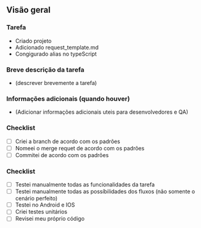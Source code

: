 ## Visão geral

### Tarefa

- Criado projeto
- Adicionado request_template.md
- Congigurado alias no typeScript

### Breve descrição da tarefa

- (descrever brevemente a tarefa)

### Informações adicionais (quando houver)

- (Adicionar informações adicionais uteis para desenvolvedores e QA)

### Checklist

- [ ] Criei a branch de acordo com os padrões
- [ ] Nomeei o merge requet de acordo com os padrões
- [ ] Commitei de acordo com os padrões

### Checklist

- [ ] Testei manualmente todas as funcionalidades da tarefa
- [ ] Testei manualmente todas as possíbilidades dos fluxos (não somente o cenário perfeito)
- [ ] Testei no Android e IOS
- [ ] Criei testes unitários
- [ ] Revisei meu próprio código
